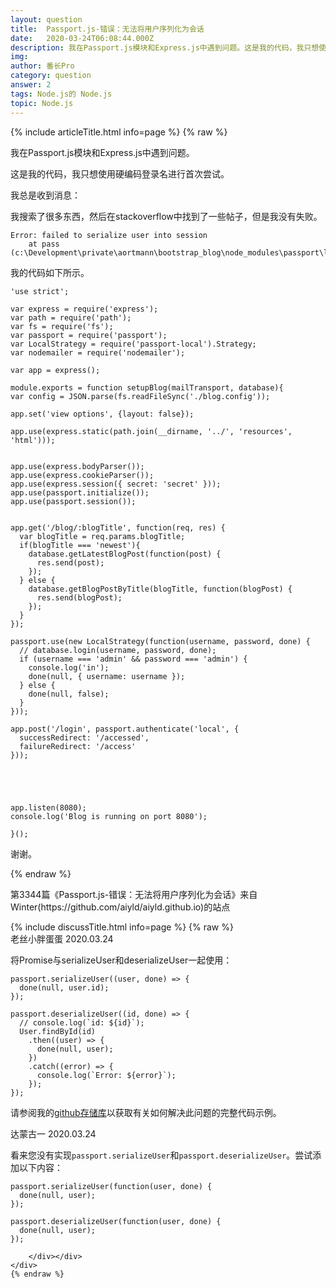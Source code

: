 ```yaml
---
layout: question
title:  Passport.js-错误：无法将用户序列化为会话
date:   2020-03-24T06:08:44.000Z
description: 我在Passport.js模块和Express.js中遇到问题。这是我的代码，我只想使用硬编码登录名进行首次尝试。我总是收到消息：我搜索了很多...
img: 
author: 番长Pro
category: question
answer: 2
tags: Node.js的 Node.js
topic: Node.js
---
```

<div class="article-root">
  <div class="article">
    {% include articleTitle.html info=page %}
    {% raw %}
    <div class="article-content"><p><font style="vertical-align: inherit;"><font style="vertical-align: inherit;">我在Passport.js模块和Express.js中遇到问题。</font></font></p>

<p><font style="vertical-align: inherit;"><font style="vertical-align: inherit;">这是我的代码，我只想使用硬编码登录名进行首次尝试。</font></font></p>

<p><font style="vertical-align: inherit;"><font style="vertical-align: inherit;">我总是收到消息：</font></font></p>

<p><font style="vertical-align: inherit;"><font style="vertical-align: inherit;">我搜索了很多东西，然后在stackoverflow中找到了一些帖子，但是我没有失败。</font></font></p>

<pre><code>Error: failed to serialize user into session<font></font>
    at pass (c:\Development\private\aortmann\bootstrap_blog\node_modules\passport\lib\passport\index.js:275:19)<font></font>
</code></pre>

<p><font style="vertical-align: inherit;"><font style="vertical-align: inherit;">我的代码如下所示。</font></font></p>

<pre><code>'use strict';<font></font>
<font></font>
var express = require('express');<font></font>
var path = require('path');<font></font>
var fs = require('fs');<font></font>
var passport = require('passport');<font></font>
var LocalStrategy = require('passport-local').Strategy;<font></font>
var nodemailer = require('nodemailer');<font></font>
<font></font>
var app = express();<font></font>
<font></font>
module.exports = function setupBlog(mailTransport, database){<font></font>
var config = JSON.parse(fs.readFileSync('./blog.config'));<font></font>
<font></font>
app.set('view options', {layout: false});<font></font>
<font></font>
app.use(express.static(path.join(__dirname, '../', 'resources', 'html')));<font></font>
<font></font>
<font></font>
app.use(express.bodyParser());<font></font>
app.use(express.cookieParser());<font></font>
app.use(express.session({ secret: 'secret' }));<font></font>
app.use(passport.initialize());<font></font>
app.use(passport.session());<font></font>
<font></font>
<font></font>
app.get('/blog/:blogTitle', function(req, res) {<font></font>
  var blogTitle = req.params.blogTitle;<font></font>
  if(blogTitle === 'newest'){<font></font>
    database.getLatestBlogPost(function(post) {<font></font>
      res.send(post);<font></font>
    });<font></font>
  } else {<font></font>
    database.getBlogPostByTitle(blogTitle, function(blogPost) {<font></font>
      res.send(blogPost);<font></font>
    });<font></font>
  }<font></font>
});<font></font>
<font></font>
passport.use(new LocalStrategy(function(username, password, done) {<font></font>
  // database.login(username, password, done);<font></font>
  if (username === 'admin' &amp;&amp; password === 'admin') {<font></font>
    console.log('in');<font></font>
    done(null, { username: username });<font></font>
  } else {<font></font>
    done(null, false);<font></font>
  }<font></font>
}));<font></font>
<font></font>
app.post('/login', passport.authenticate('local', {<font></font>
  successRedirect: '/accessed',<font></font>
  failureRedirect: '/access'<font></font>
}));<font></font>
<font></font>
<font></font>
<font></font>
<font></font>
<font></font>
app.listen(8080);<font></font>
console.log('Blog is running on port 8080');<font></font>
<font></font>
}();<font></font>
</code></pre>

<p><font style="vertical-align: inherit;"><font style="vertical-align: inherit;">谢谢。</font></font></p></div>
    {% endraw %}
  </div>
  <p class="winter_mark">第3344篇《Passport.js-错误：无法将用户序列化为会话》来自Winter(https://github.com/aiyld/aiyld.github.io)的站点</p>
  <div class="discuss-wrapper">
    {% include discussTitle.html info=page %}
    {% raw %}
    <div class="discuss-list">
    <div class="discuss-item">
        <div class="discuss-parent">
          <div class="discuss-meta">
            <span class="discuss-user">老丝小胖蛋蛋</span>
            <span class="discuss-time">2020.03.24</span>
          </div>
          <div class="discuss-comment"><p><font style="vertical-align: inherit;"><font style="vertical-align: inherit;">将Promise与serializeUser和deserializeUser一起使用：</font></font></p>

<pre><code>passport.serializeUser((user, done) =&gt; {<font></font>
  done(null, user.id);<font></font>
});<font></font>
<font></font>
passport.deserializeUser((id, done) =&gt; {<font></font>
  // console.log(`id: ${id}`);<font></font>
  User.findById(id)<font></font>
    .then((user) =&gt; {<font></font>
      done(null, user);<font></font>
    })<font></font>
    .catch((error) =&gt; {<font></font>
      console.log(`Error: ${error}`);<font></font>
    });<font></font>
});<font></font>
</code></pre>

<p><font style="vertical-align: inherit;"><font style="vertical-align: inherit;">请参阅我的</font></font><a href="https://github.com/isaklafleur/startupManager" rel="nofollow noreferrer"><font style="vertical-align: inherit;"><font style="vertical-align: inherit;">github存储库</font></font></a><font style="vertical-align: inherit;"><font style="vertical-align: inherit;">以获取有关如何解决此问题的完整代码示例。</font></font></p></div>
        </div></div><div class="discuss-item">
        <div class="discuss-parent">
          <div class="discuss-meta">
            <span class="discuss-user">达蒙古一</span>
            <span class="discuss-time">2020.03.24</span>
          </div>
          <div class="discuss-comment"><p><font style="vertical-align: inherit;"><font style="vertical-align: inherit;">看来您没有实现</font></font><code>passport.serializeUser</code><font style="vertical-align: inherit;"><font style="vertical-align: inherit;">和</font></font><code>passport.deserializeUser</code><font style="vertical-align: inherit;"><font style="vertical-align: inherit;">。</font><font style="vertical-align: inherit;">尝试添加以下内容：</font></font></p>

<pre><code>passport.serializeUser(function(user, done) {<font></font>
  done(null, user);<font></font>
});<font></font>
<font></font>
passport.deserializeUser(function(user, done) {<font></font>
  done(null, user);<font></font>
});<font></font>
</code></pre></div>
        </div></div>
    </div>
    {% endraw %}
  </div>
<div>
